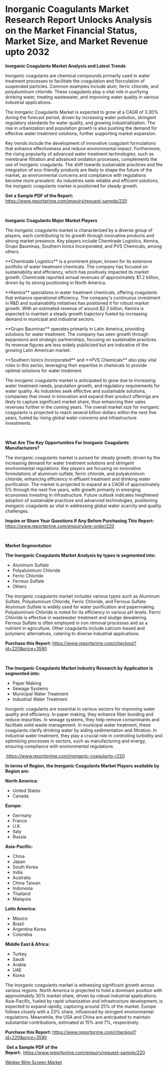 <p><h1>Inorganic Coagulants Market Research Report Unlocks Analysis on the Market Financial Status, Market Size, and Market Revenue upto 2032</h1></p><p><strong>Inorganic Coagulants Market Analysis and Latest Trends</strong></p>
<p><p>Inorganic coagulants are chemical compounds primarily used in water treatment processes to facilitate the coagulation and flocculation of suspended particles. Common examples include alum, ferric chloride, and polyaluminum chloride. These coagulants play a vital role in purifying drinking water, treating wastewater, and improving water quality in various industrial applications. </p><p>The Inorganic Coagulants Market is expected to grow at a CAGR of 3.30% during the forecast period, driven by increasing water pollution, stringent regulatory standards for water quality, and growing industrialization. The rise in urbanization and population growth is also pushing the demand for effective water treatment solutions, further supporting market expansion. </p><p>Key trends include the development of innovative coagulant formulations that enhance effectiveness and reduce environmental impact. Furthermore, the rising popularity of advanced water treatment technologies, such as membrane filtration and advanced oxidation processes, complements the use of inorganic coagulants. The shift towards sustainable practices and the integration of eco-friendly products are likely to shape the future of the market, as environmental concerns and compliance with regulations become more prevalent. As industries seek reliable and efficient solutions, the inorganic coagulants market is positioned for steady growth.</p></p>
<p><strong>Get a Sample PDF of the Report:&nbsp;</strong> <a href="https://www.reportprime.com/enquiry/request-sample/220?utm_campaign=2440&utm_medium=2&utm_source=Github&utm_content=ia&utm_term=18032025&utm_id=inorganic-coagulants">https://www.reportprime.com/enquiry/request-sample/220</a></p>
<p>&nbsp;</p>
<p><strong>Inorganic Coagulants Major Market Players</strong></p>
<p><p>The inorganic coagulants market is characterized by a diverse group of players, each contributing to its growth through innovative products and strong market presence. Key players include Chemtrade Logistics, Kemira, Grupo Bauminas, Southern Ionics Incorporated, and PVS Chemicals, among others.</p><p>**Chemtrade Logistics** is a prominent player, known for its extensive portfolio of water treatment chemicals. The company has focused on sustainability and efficiency, which has positively impacted its market growth. Chemtrade reported annual revenues of approximately $1.2 billion, driven by its strong positioning in North America.</p><p>**Kemira** specializes in water treatment chemicals, offering coagulants that enhance operational efficiency. The company's continuous investment in R&D and sustainability initiatives has positioned it for robust market growth. With an estimated revenue of around $2.3 billion, Kemira is expected to maintain a steady growth trajectory fueled by increasing demand in municipal and industrial sectors.</p><p>**Grupo Bauminas** operates primarily in Latin America, providing solutions for water treatment. The company has seen growth through expansions and strategic partnerships, focusing on sustainable practices. Its revenue figures are less widely publicized but are indicative of the growing Latin American market.</p><p>**Southern Ionics Incorporated** and **PVS Chemicals** also play vital roles in this sector, leveraging their expertise in chemicals to provide optimal solutions for water treatment.</p><p>The inorganic coagulants market is anticipated to grow due to increasing water treatment needs, population growth, and regulatory requirements for water quality. As industries seek effective and sustainable solutions, companies that invest in innovation and expand their product offerings are likely to capture significant market share, thus enhancing their sales revenues further in the coming years. The overall market size for inorganic coagulants is projected to reach several billion dollars within the next five years, fueled by rising global water concerns and infrastructure investments.</p></p>
<p>&nbsp;</p>
<p><strong>What Are The Key Opportunities For Inorganic Coagulants Manufacturers?</strong></p>
<p><p>The inorganic coagulants market is poised for steady growth, driven by the increasing demand for water treatment solutions and stringent environmental regulations. Key players are focusing on innovative formulations of aluminum sulfate, ferric chloride, and polyaluminum chloride, enhancing efficiency in effluent treatment and drinking water purification. The market is projected to expand at a CAGR of approximately 5% through the next five years, with growth primarily in emerging economies investing in infrastructure. Future outlook indicates heightened adoption of sustainable practices and advanced technologies, positioning inorganic coagulants as vital in addressing global water scarcity and quality challenges.</p></p>
<p><strong>Inquire or Share Your Questions If Any Before Purchasing This Report:</strong> <a href="https://www.reportprime.com/enquiry/pre-order/220?utm_campaign=2440&utm_medium=2&utm_source=Github&utm_content=ia&utm_term=18032025&utm_id=inorganic-coagulants">https://www.reportprime.com/enquiry/pre-order/220</a></p>
<p>&nbsp;</p>
<p><strong>Market Segmentation</strong></p>
<p><strong>The Inorganic Coagulants Market Analysis by types is segmented into:</strong></p>
<p><ul><li>Aluminum Sulfate</li><li>Polyaluminum Chloride</li><li>Ferric Chloride</li><li>Ferrous Sulfate</li><li>Others</li></ul></p>
<p><p>The inorganic coagulants market includes various types such as Aluminum Sulfate, Polyaluminum Chloride, Ferric Chloride, and Ferrous Sulfate. Aluminum Sulfate is widely used for water purification and papermaking. Polyaluminum Chloride is noted for its efficiency in various pH levels. Ferric Chloride is effective in wastewater treatment and sludge dewatering. Ferrous Sulfate is often employed in iron removal processes and as a nutrient in agriculture. Other coagulants include calcium-based and polymeric alternatives, catering to diverse industrial applications.</p></p>
<p><strong>Purchase this Report:&nbsp;</strong><a href="https://www.reportprime.com/checkout?id=220&price=3590&utm_campaign=2440&utm_medium=2&utm_source=Github&utm_content=ia&utm_term=18032025&utm_id=inorganic-coagulants">https://www.reportprime.com/checkout?id=220&price=3590</a></p>
<p>&nbsp;</p>
<p><strong>The Inorganic Coagulants Market Industry Research by Application is segmented into:</strong></p>
<p><ul><li>Paper Making</li><li>Sewage Systems</li><li>Municipal Water Treatment</li><li>Industrial Water Treatment</li></ul></p>
<p><p>Inorganic coagulants are essential in various sectors for improving water quality and efficiency. In paper making, they enhance fiber bonding and reduce impurities. In sewage systems, they help remove contaminants and facilitate solid waste management. In municipal water treatment, these coagulants clarify drinking water by aiding sedimentation and filtration. In industrial water treatment, they play a crucial role in controlling turbidity and optimizing processes in sectors, such as manufacturing and energy, ensuring compliance with environmental regulations.</p></p>
<p><a href="https://www.reportprime.com/inorganic-coagulants-r220?utm_campaign=2440&utm_medium=2&utm_source=Github&utm_content=ia&utm_term=18032025&utm_id=inorganic-coagulants">&nbsp;https://www.reportprime.com/inorganic-coagulants-r220</a></p>
<p><strong>In terms of Region, the Inorganic Coagulants Market Players available by Region are:</strong></p>
<p>
    <p> <strong> North America: </strong>
        <ul>
            <li>United States</li>
            <li>Canada</li>
        </ul>
        </p> 
    <p> <strong> Europe: </strong>
        <ul>
            <li>Germany</li>
            <li>France</li>
            <li>U.K.</li>
            <li>Italy</li>
            <li>Russia</li>
        </ul>
        </p> 
    <p> <strong> Asia-Pacific: </strong>
        <ul>
            <li>China</li>
            <li>Japan</li>
            <li>South Korea</li>
            <li>India</li>
            <li>Australia</li>
            <li>China Taiwan</li>
            <li>Indonesia</li>
            <li>Thailand</li>
            <li>Malaysia</li>
        </ul>
        </p> 
    <p> <strong> Latin America: </strong>
        <ul>
            <li>Mexico</li>
            <li>Brazil</li>
            <li>Argentina Korea</li>
            <li>Colombia</li>
        </ul>
        </p> 
    <p> <strong> Middle East & Africa: </strong>
        <ul>
            <li>Turkey</li>
            <li>Saudi</li>
            <li>Arabia</li>
            <li>UAE</li>
            <li>Korea</li>
        </ul>
    </p>
    </p>
<p><p>The inorganic coagulants market is witnessing significant growth across various regions. North America is projected to hold a dominant position with approximately 30% market share, driven by robust industrial applications. Asia-Pacific, fueled by rapid urbanization and infrastructure development, is expected to expand rapidly, capturing around 25% of the market. Europe follows closely with a 23% share, influenced by stringent environmental regulations. Meanwhile, the USA and China are anticipated to maintain substantial contributions, estimated at 15% and 7%, respectively.</p></p>
<p><strong>Purchase this Report: </strong><a href="https://www.reportprime.com/checkout?id=220&price=3590&utm_campaign=2440&utm_medium=2&utm_source=Github&utm_content=ia&utm_term=18032025&utm_id=inorganic-coagulants">https://www.reportprime.com/checkout?id=220&price=3590</a></p>
<p>&nbsp;<strong>Get a Sample PDF of the Report:&nbsp;&nbsp;</strong><a href="https://www.reportprime.com/enquiry/request-sample/220?utm_campaign=2440&utm_medium=2&utm_source=Github&utm_content=ia&utm_term=18032025&utm_id=inorganic-coagulants">https://www.reportprime.com/enquiry/request-sample/220</a></p>
<p><strong></strong></p>
<p><p><a href="https://github.com/hillsmyung726/Market-Research-Report-List-1/blob/main/wedge-wire-screen-market.md?utm_campaign=2440&utm_medium=2&utm_source=Github&utm_content=ia&utm_term=18032025&utm_id=inorganic-coagulants">Wedge Wire Screen Market</a></p></p>